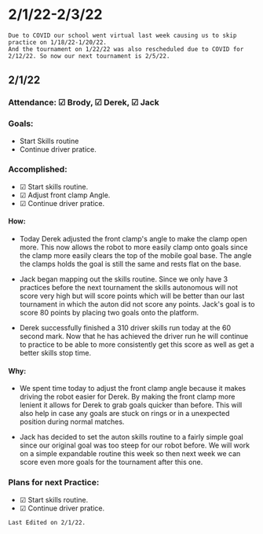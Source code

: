 # 2/1/22-2/3/22
```{Note}
Due to COVID our school went virtual last week causing us to skip practice on 1/18/22-1/20/22.
And the tournament on 1/22/22 was also rescheduled due to COVID for 2/12/22. So now our next tournament is 2/5/22.
```

## 2/1/22 
### Attendance: &#9745;  Brody, &#9745; Derek, &#9745; Jack
### Goals:
- Start Skills routine
- Continue driver pratice.

### Accomplished:
- &#9745; Start skills routine.
- &#9745; Adjust front clamp Angle.
- &#9745; Continue driver pratice.

#### How:
- Today Derek adjusted the front clamp's angle to make the clamp open more. This now allows the robot to more easily clamp onto goals since the clamp more easily clears the top of the mobile goal base. The angle the clamps holds the goal is still the same and rests flat on the base.

- Jack began mapping out the skills routine. Since we only have 3 practices before the next tournament the skills autonomous will not score very high but will score points which will be better than our last tournament in which the auton did not score any points. Jack's goal is to score 80 points by placing two goals onto the platform.

- Derek successfully finished a 310 driver skills run today at the 60 second mark. Now that he has achieved the driver run he will continue to practice to be able to more consistently get this score as well as get a better skills stop time.

#### Why:
- We spent time today to adjust the front clamp angle because it makes driving the robot easier for Derek. By making the front clamp more lenient it allows for Derek to grab goals quicker than before. This will also help in case any goals are stuck on rings or in a unexpected position during normal matches.

- Jack has decided to set the auton skills routine to a fairly simple goal since our original goal was too steep for our robot before. We will work on a simple expandable routine this week so then next week we can score even more goals for the tournament after this one.


### Plans for next Practice:
- &#9745; Start skills routine.
- &#9745; Continue driver pratice.

```{important}
Last Edited on 2/1/22.
```
